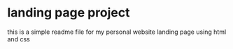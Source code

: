 # landing page project


this is a simple readme file for my personal website landing page using html and css
